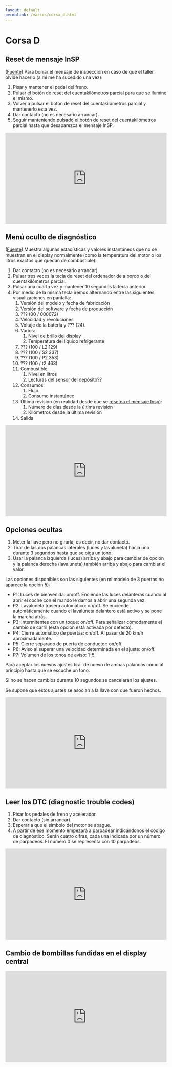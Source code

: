```yaml
---
layout: default
permalink: /varios/corsa_d.html
---
```


# Corsa D

## Reset de mensaje InSP

([Fuente](http://mr-fix.info/opel-corsa-d-inspection-reset/)) Para borrar el mensaje de inspección en caso de que el taller olvide hacerlo (a mi me ha sucedido una vez):

1. Pisar y mantener el pedal del freno.
2. Pulsar el botón de reset del cuentakilómetros parcial para que se ilumine el mismo.
3. Volver a pulsar el botón de reset del cuentakilómetros parcial y mantenerlo esta vez.
4. Dar contacto (no es necesario arrancar).
5. Seguir manteniendo pulsado el botón de reset del cuentakilómetros parcial hasta que desaparezca el mensaje InSP.

<div style="position:relative;height:0;padding-bottom:56.25%"><iframe src="https://www.youtube.com/embed/Wcw01HP5eSM?ecver=2" width="640" height="360" frameborder="0" style="position:absolute;width:100%;height:100%;left:0" allowfullscreen></iframe></div>

## Menú oculto de diagnóstico

([Fuente](http://mr-fix.info/opel-corsa-d-hidden-diagnostic-menu/)) Muestra algunas estadísticas y valores instantáneos que no se muestran en el display normalmente (como la temperatura del motor o los litros exactos que quedan de combustible):

1. Dar contacto (no es necesario arrancar).
2. Pulsar tres veces la tecla de reset del ordenador de a bordo o del cuentakilómetros parcial.
3. Pulsar una cuarta vez y mantener 10 segundos la tecla anterior.
4. Por medio de la misma tecla iremos alternando entre las siguientes visualizaciones en pantalla:
    1. Versión del modelo y fecha de fabricación
    2. Versión del software y fecha de producción
    3. ??? (00 / 000072)
    4. Velocidad y revoluciones
    5. Voltaje de la batería y ??? (24).
    6. Varios:
        1. Nivel de brillo del display
        2. Temperatura del líquido refrigerante
    7. ??? (100 / L2 129)
    8. ??? (100 / S2 337)
    9. ??? (100 / P2 353)
    10. ??? (100 / t2 463)
    11. Combustible:
        1. Nivel en litros
        2. Lecturas del sensor del depósito??
    12. Consumos:
        1. Flujo
        2. Consumo instantáneo
    13. Última revisión (en realidad desde que se [resetea el mensaje Insp](#reset-de-mensaje-insp)):
        1. Número de días desde la última revisión
        2. Kilómetros desde la última revisión
    14. Salida

<div style="position:relative;height:0;padding-bottom:56.25%"><iframe src="https://www.youtube.com/embed/JTUrgjdHDNA?ecver=2" width="640" height="360" frameborder="0" style="position:absolute;width:100%;height:100%;left:0" allowfullscreen></iframe></div>

## Opciones ocultas

1. Meter la llave pero no girarla, es decir, no dar contacto.
2. Tirar de las dos palancas laterales (luces y lavaluneta) hacia uno durante 3 segundos hasta que se oiga un tono.
3. Usar la palanca izquierda (luces) arriba y abajo para cambiar de opción y la palanca derecha (lavaluneta) también arriba y abajo para cambiar el valor.

Las opciones disponibles son las siguientes (en mi modelo de 3 puertas no aparece la opción 5):

* P1: Luces de bienvenida: on/off. Enciende las luces delanteras cuando al abrir el coche con el mando le damos a abrir una segunda vez.
* P2: Lavaluneta trasera automático: on/off. Se enciende automáticamente cuando el lavaluneta delantero está activo y se pone la marcha atrás.
* P3: Intermitentes con un toque: on/off. Para señalizar cómodamente el cambio de carril (esta opción está activada por defecto).
* P4: Cierre automático de puertas: on/off. Al pasar de 20 km/h aproximadamente.
* P5: Cierre separado de puerta de conductor: on/off.
* P6: Aviso al superar una velocidad determinada en el ajuste: on/off.
* P7: Volumen de los tonos de aviso: 1-5.

Para aceptar los nuevos ajustes tirar de nuevo de ambas palancas como al principio hasta que se escuche un tono.

Si no se hacen cambios durante 10 segundos se cancelarán los ajustes.

Se supone que estos ajustes se asocian a la llave con que fueron hechos.

<div style="position:relative;height:0;padding-bottom:56.25%"><iframe src="https://www.youtube.com/embed/iRZMUXpH71o?ecver=2" width="640" height="360" frameborder="0" style="position:absolute;width:100%;height:100%;left:0" allowfullscreen></iframe></div>

## Leer los DTC (diagnostic trouble codes)

1. Pisar los pedales de freno y acelerador.
2. Dar contacto (sin arrancar).
3. Esperar a que el símbolo del motor se apague.
4. A partir de ese momento empezará a parpadear indicándonos el código de diagnóstico. Serán cuatro cifras, cada una indicada por un número de parpadeos. El número 0 se representa con 10 parpadeos.

<div style="position:relative;height:0;padding-bottom:56.25%"><iframe src="https://www.youtube.com/embed/pnDckgs-eKk?ecver=2" width="640" height="360" frameborder="0" style="position:absolute;width:100%;height:100%;left:0" allowfullscreen></iframe></div>

## Cambio de bombillas fundidas en el display central

<div style="position:relative;height:0;padding-bottom:56.25%"><iframe src="https://www.youtube.com/embed/N0b_-b636pM?ecver=2" width="640" height="360" frameborder="0" style="position:absolute;width:100%;height:100%;left:0" allowfullscreen></iframe></div>
